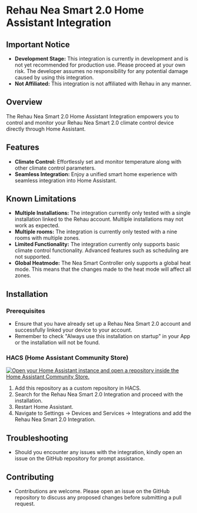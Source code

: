 # Rehau Nea Smart 2.0 Home Assistant Integration

## Important Notice
- **Development Stage:** This integration is currently in development and is not yet recommended for production use. Please proceed at your own risk. The developer assumes no responsibility for any potential damage caused by using this integration.
- **Not Affiliated:** This integration is not affiliated with Rehau in any manner.

## Overview

The Rehau Nea Smart 2.0 Home Assistant Integration empowers you to control and monitor your Rehau Nea Smart 2.0 climate control device directly through Home Assistant.

## Features

- **Climate Control:** Effortlessly set and monitor temperature along with other climate control parameters.
- **Seamless Integration:** Enjoy a unified smart home experience with seamless integration into Home Assistant.

## Known Limitations

- **Multiple Installations:** The integration currently only tested with a single installation linked to the Rehau account. Multiple installations may not work as expected.
- **Multiple rooms:** The integration is currently only tested with a nine rooms with multiple zones.
- **Limited Functionality:** The integration currently only supports basic climate control functionality. Advanced features such as scheduling are not supported.
- **Global Heatmode:** The Nea Smart Controller only supports a global heat mode. This means that the changes made to the heat mode will affect all zones.

## Installation

### Prerequisites
- Ensure that you have already set up a Rehau Nea Smart 2.0 account and successfully linked your device to your account.
- Remember to check "Always use this installation on startup" in your App or the installation will not be found.

### HACS (Home Assistant Community Store)
[![Open your Home Assistant instance and open a repository inside the Home Assistant Community Store.](https://my.home-assistant.io/badges/hacs_repository.svg)](https://my.home-assistant.io/redirect/hacs_repository/?repository=rehau-nea-smart-2.0-ha&owner=smazzone)
1. Add this repository as a custom repository in HACS.
2. Search for the Rehau Nea Smart 2.0 Integration and proceed with the installation.
3. Restart Home Assistant.
4. Navigate to Settings -> Devices and Services -> Integrations and add the Rehau Nea Smart 2.0 Integration.

## Troubleshooting
- Should you encounter any issues with the integration, kindly open an issue on the GitHub repository for prompt assistance.

## Contributing
- Contributions are welcome. Please open an issue on the GitHub repository to discuss any proposed changes before submitting a pull request.
